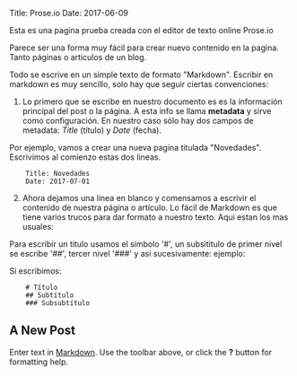 Title: Prose.io
Date: 2017-06-09

Esta es una pagina prueba creada con el editor de texto online Prose.io

Parece ser una forma muy fácil para crear nuevo contenido en la pagina. Tanto páginas o articulos de un blog.

Todo se escrive en un simple texto de formato "Markdown". Escribir en markdown es muy sencillo, solo hay que seguir ciertas convenciones:

1. Lo primero que se escribe en nuestro documento es es la información principal del post o la página. A esta info se llama **metadata** y sirve como configuración. En nuestro caso sólo hay dos campos de metadata: *Title* (título) y *Date* (fecha).

Por ejemplo, vamos a crear una nueva pagina titulada "Novedades". Escrivimos al comienzo estas dos lineas.

		Title: Novedades
		Date: 2017-07-01

2. Ahora dejamos una linea en blanco y comensamos a escrivir el contenido de nuestra página o artículo. Lo fácil de Markdown es que tiene varios trucos para dar formato a nuestro texto. Aqui estan los mas usuales:

Para escribir un titulo usamos el simbolo '#', un subsititulo de primer nivel se escribe '##', tercer nivel '###' y asi sucesivamente: ejemplo:

Si escribimos:

		# Título
		## Subtítulo
		### Subsubtítulo


## A New Post

Enter text in [Markdown](http://daringfireball.net/projects/markdown/). Use the toolbar above, or click the **?** button for formatting help.
